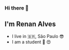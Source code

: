 ### Hi there 👋

## I'm Renan Alves
- I live in :brazil:, São Paulo 😎
- I am a student :bookmark: :heart_eyes:
